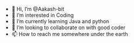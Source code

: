 - 👋 Hi, I’m @Aakash-bit
- 👀 I’m interested in Coding
- 🌱 I’m currently learning Java and python
- 💞️ I’m looking to collaborate on with good coder
- 📫 How to reach me somewhere under the earth

<!---
Aakash-bit/Aakash-bit is a ✨ special ✨ repository because its `README.md` (this file) appears on your GitHub profile.
You can click the Preview link to take a look at your changes.
--->
